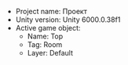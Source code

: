 <!-- UNITY CODE ASSIST INSTRUCTIONS START -->
- Project name: Проект
- Unity version: Unity 6000.0.38f1
- Active game object:
  - Name: Top
  - Tag: Room
  - Layer: Default
<!-- UNITY CODE ASSIST INSTRUCTIONS END -->